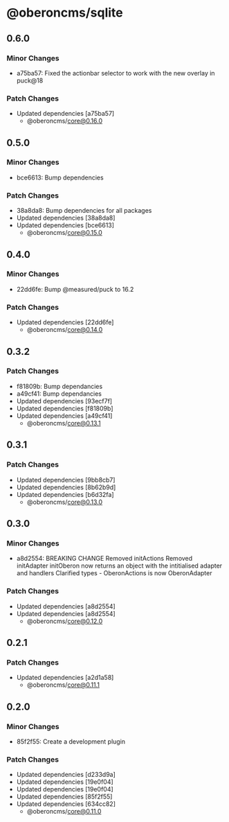 # @oberoncms/sqlite

## 0.6.0

### Minor Changes

- a75ba57: Fixed the actionbar selector to work with the new overlay in puck@18

### Patch Changes

- Updated dependencies [a75ba57]
  - @oberoncms/core@0.16.0

## 0.5.0

### Minor Changes

- bce6613: Bump dependencies

### Patch Changes

- 38a8da8: Bump dependencies for all packages
- Updated dependencies [38a8da8]
- Updated dependencies [bce6613]
  - @oberoncms/core@0.15.0

## 0.4.0

### Minor Changes

- 22dd6fe: Bump @measured/puck to 16.2

### Patch Changes

- Updated dependencies [22dd6fe]
  - @oberoncms/core@0.14.0

## 0.3.2

### Patch Changes

- f81809b: Bump dependancies
- a49cf41: Bump dependancies
- Updated dependencies [93ecf7f]
- Updated dependencies [f81809b]
- Updated dependencies [a49cf41]
  - @oberoncms/core@0.13.1

## 0.3.1

### Patch Changes

- Updated dependencies [9bb8cb7]
- Updated dependencies [8b62b9d]
- Updated dependencies [b6d32fa]
  - @oberoncms/core@0.13.0

## 0.3.0

### Minor Changes

- a8d2554: BREAKING CHANGE Removed initActions Removed initAdapter initOberon
  now returns an object with the intitialised adapter and handlers Clarified
  types - OberonActions is now OberonAdapter

### Patch Changes

- Updated dependencies [a8d2554]
- Updated dependencies [a8d2554]
  - @oberoncms/core@0.12.0

## 0.2.1

### Patch Changes

- Updated dependencies [a2d1a58]
  - @oberoncms/core@0.11.1

## 0.2.0

### Minor Changes

- 85f2f55: Create a development plugin

### Patch Changes

- Updated dependencies [d233d9a]
- Updated dependencies [19e0f04]
- Updated dependencies [19e0f04]
- Updated dependencies [85f2f55]
- Updated dependencies [634cc82]
  - @oberoncms/core@0.11.0
